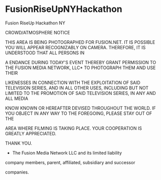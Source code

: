 FusionRiseUpNYHackathon
=======================

Fusion RiseUp Hackathon NY

CROWD/ATMOSPHERE NOTICE

THIS AREA IS BEING PHOTOGRAPHED FOR FUSION.NET.  IT IS POSSIBLE YOU WILL APPEAR RECOGNIZABLY ON CAMERA.  THEREFORE, IT IS UNDERSTOOD THAT ALL PERSONS IN 

A ENDANCE DURING TODAY'S EVENT THEREBY GRANT PERMISSION TO THE FUSION MEDIA NETWORK, LLC* TO PHOTOGRAPH THEM AND USE THEIR 

LIKENESSES IN CONNECTION WITH THE EXPLOITATION OF SAID TELEVISION SERIES, AND IN ALL OTHER USES, INCLUDING BUT NOT LIMITED TO THE PROMOTION OF SAID TELEVISION SERIES, IN ANY AND ALL MEDIA 

KNOW KNOWN OR HEREAFTER DEVISED THROUGHOUT THE WORLD. IF YOU OBJECT IN ANY WAY TO THE FOREGOING, PLEASE STAY OUT OF THE 

AREA WHERE FILMING IS TAKING PLACE. YOUR COOPERATION IS GREATLY APPRECIATED.

THANK YOU.

* The Fusion Media Network LLC and its limited liability 

company members, parent, affiliated, subsidiary and successor 

companies.
